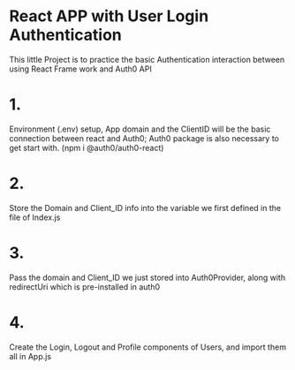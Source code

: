 # React APP with User Login Authentication
This little Project is to practice the basic Authentication interaction 
between using React Frame work and Auth0 API

# 1.
Environment (.env) setup, App domain and the ClientID will be the basic connection between react and Auth0;
Auth0 package is also necessary to get start with. (npm i @auth0/auth0-react)
<!-- 
•	REACT_APP_AUTH0_DOMAIN = 
•	REACT_APP_AUTH0_CLIENT_ID = 
  -->

# 2.
Store the Domain and Client_ID info into the variable we first defined in the file of Index.js 
<!--
•	const domain = process.env.REACT_APP_AUTH0_DOMAIN;
•	const clientId = process.env.REACT_APP_AUTH0_CLIENT_ID;
 -->

# 3.
Pass the domain and Client_ID we just stored into Auth0Provider,
along with redirectUri which is pre-installed in auth0
<!-- 
   <Auth0Provider
     domain={domain}
     clientId={clientId}
     redirectUri={window.location.origin}>
    <App />
   </Auth0Provider> 
-->

# 4.
Create the Login, Logout and Profile components of Users, and import them all in App.js